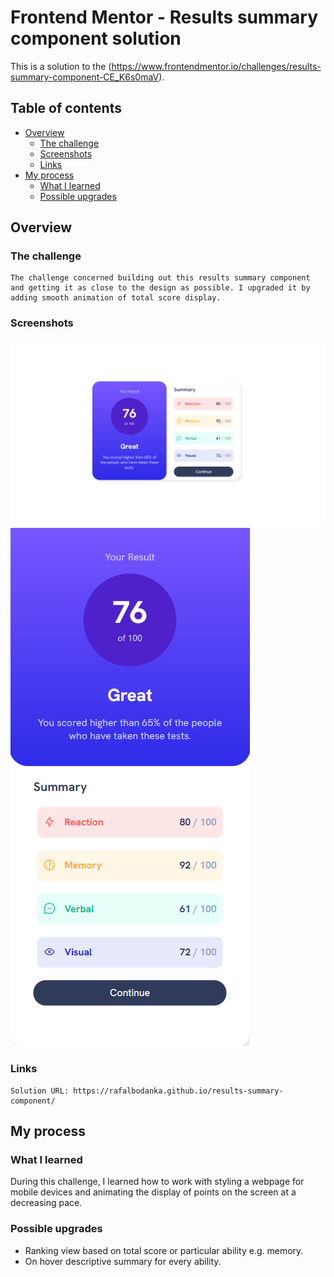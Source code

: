 # Frontend Mentor - Results summary component solution

This is a solution to the (https://www.frontendmentor.io/challenges/results-summary-component-CE_K6s0maV).

## Table of contents

- [Overview](#overview)
  - [The challenge](#the-challenge)
  - [Screenshots](#screenshots)
  - [Links](#links)
- [My process](#my-process)
  - [What I learned](#what-i-learned)
  - [Possible upgrades](#possible-upgrades)

## Overview

### The challenge

    The challenge concerned building out this results summary component and getting it as close to the design as possible. I upgraded it by adding smooth animation of total score display.

### Screenshots

![](./screenshot-desktop.png)
![](./screenshot-mobile.png)

### Links

    Solution URL: https://rafalbodanka.github.io/results-summary-component/

## My process

### What I learned

During this challenge, I learned how to work with styling a webpage for mobile devices and animating the display of points on the screen at a decreasing pace.

### Possible upgrades

 - Ranking view based on total score or particular ability e.g. memory.
 - On hover descriptive summary for every ability.

